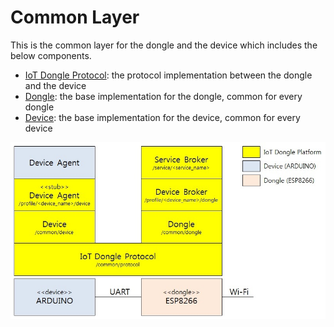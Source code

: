 # Common Layer
This is the common layer for the dongle and the device which includes the below components.
* [IoT Dongle Protocol](protocol): the protocol implementation between the dongle and the device
* [Dongle](dongle): the base implementation for the dongle, common for every dongle
* [Device](device): the base implementation for the device, common for every device

![Alt text](../IoT_dongle_device.jpg?raw=true "Simple configuration using ARDUINO and ESP8266")
